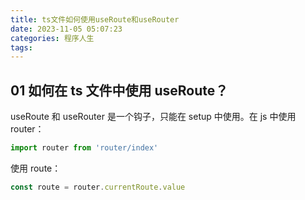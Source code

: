 ```yaml
---
title: ts文件如何使用useRoute和useRouter
date: 2023-11-05 05:07:23
categories: 程序人生
tags:
---
```


## 01 如何在 ts 文件中使用 useRoute？

useRoute 和 useRouter 是一个钩子，只能在 setup 中使用。在 js 中使用 router：

```js
import router from 'router/index'
```

使用 route：

```js
const route = router.currentRoute.value
```

